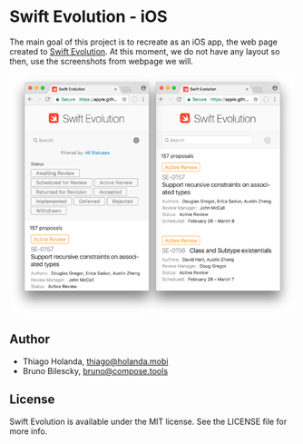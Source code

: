# Swift Evolution - iOS

The main goal of this project is to recreate as an iOS app, the web page created to [Swift Evolution](https://apple.github.io/swift-evolution).
At this moment, we do not have any layout so then, use the screenshots from webpage we will.

![](images/screenshots_base.png)

## Author

- Thiago Holanda, [thiago@holanda.mobi](mailto:thiago@holanda.mobi)
- Bruno Bilescky, [bruno@compose.tools](mailto:bruno@compose.tools)

## License

Swift Evolution is available under the MIT license. See the LICENSE file for more info. 